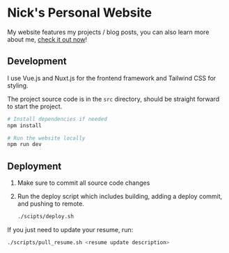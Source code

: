 # Nick's Personal Website

My website features my projects / blog posts, you can also learn more about me, [check it out now](https://nickwu241.github.io)!

## Development

I use Vue.js and Nuxt.js for the frontend framework and Tailwind CSS for styling.

The project source code is in the `src` directory, should be straight forward to start the project.

``` bash
# Install dependencies if needed
npm install

# Run the website locally
npm run dev
```

## Deployment

1. Make sure to commit all source code changes
2. Run the deploy script which includes building, adding a deploy commit, and pushing to remote.

    ``` bash
    ./scipts/deploy.sh
    ```

If you just need to update your resume, run:

``` bash
./scripts/pull_resume.sh <resume update description>
```
